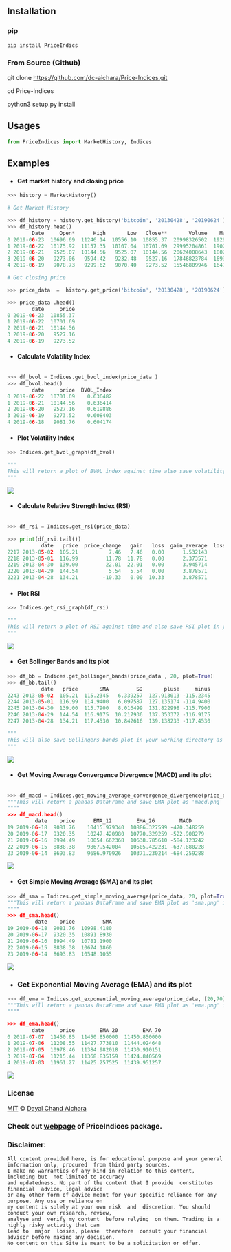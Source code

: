


## Installation 

### pip 

```
pip install PriceIndics
```

### From Source (Github)
 
 git clone https://github.com/dc-aichara/Price-Indices.git
 
 cd Price-Indices 
 
 python3 setup.py install
 
## Usages 
 
```python
from PriceIndices import MarketHistory, Indices

```
## Examples 

- #### Get market history and closing price

```python
>>> history = MarketHistory()

# Get Market History 

>>> df_history = history.get_history('bitcoin', '20130428', '20190624')  
>>> df_history.head()
        Date     Open*      High       Low   Close**       Volume    Market Cap
0 2019-06-23  10696.69  11246.14  10556.10  10855.37  20998326502  192970090355
1 2019-06-22  10175.92  11157.35  10107.04  10701.69  29995204861  190214124824
2 2019-06-21   9525.07  10144.56   9525.07  10144.56  20624008643  180293241528
3 2019-06-20   9273.06   9594.42   9232.48   9527.16  17846823784  169304784791
4 2019-06-19   9078.73   9299.62   9070.40   9273.52  15546809946  164780855869

# Get closing price

>>> price_data  =  history.get_price('bitcoin', '20130428', '20190624')  

>>> price_data .head()
        date     price
0 2019-06-23  10855.37
1 2019-06-22  10701.69
2 2019-06-21  10144.56
3 2019-06-20   9527.16
4 2019-06-19   9273.52

```

- #### Calculate Volatility Index

```python

>>> df_bvol = Indices.get_bvol_index(price_data )  
>>> df_bvol.head()
        date     price  BVOL_Index
0 2019-06-22  10701.69    0.636482
1 2019-06-21  10144.56    0.636414
2 2019-06-20   9527.16    0.619886
3 2019-06-19   9273.52    0.608403
4 2019-06-18   9081.76    0.604174

```

- #### Plot Volatility Index

```python
>>> Indices.get_bvol_graph(df_bvol)   

"""
This will return a plot of BVOL index against time also save volatility index plot in your working directory as 'bvol_index.png'
"""
```

<img src= 'plots/bvol_index.png' >

- #### Calculate Relative Strength Index (RSI)

```python

>>> df_rsi = Indices.get_rsi(price_data)   

>>> print(df_rsi.tail())
           date   price  price_change   gain   loss  gain_average  loss_average        RS      RSI_1  RS_Smooth      RSI_2
2217 2013-05-02  105.21          7.46   7.46   0.00      1.532143      2.500000  0.612857  37.998229   0.561117  35.943306
2218 2013-05-01  116.99         11.78  11.78   0.00      2.373571      2.175714  1.090939  52.174596   0.975319  49.375257
2219 2013-04-30  139.00         22.01  22.01   0.00      3.945714      1.981429  1.991348  66.570258   1.869110  65.145981
2220 2013-04-29  144.54          5.54   5.54   0.00      3.878571      1.981429  1.957462  66.187226   2.206422  68.812592
2221 2013-04-28  134.21        -10.33   0.00  10.33      3.878571      2.506429  1.547449  60.745050   1.397158  58.283931

```

- #### Plot RSI

```python
>>> Indices.get_rsi_graph(df_rsi)  

"""
This will return a plot of RSI against time and also save RSI plot in your working directory as 'rsi.png'
"""
```

<img src='plots/rsi.png' >

- #### Get Bollinger Bands and its plot

```python
>>> df_bb = Indices.get_bollinger_bands(price_data , 20, plot=True) 
>>> df_bb.tail()
           date   price       SMA         SD       pluse     minus
2243 2013-05-02  105.21  115.2345   6.339257  127.913013 -115.2345
2244 2013-05-01  116.99  114.9400   6.097587  127.135174 -114.9400
2245 2013-04-30  139.00  115.7900   8.016499  131.822998 -115.7900
2246 2013-04-29  144.54  116.9175  10.217936  137.353372 -116.9175
2247 2013-04-28  134.21  117.4530  10.842616  139.138233 -117.4530

"""
This will also save Bollingers bands plot in your working directory as 'bollinger_bands.png'
"""

```

<img src='plots/bollinger_bands.png'>


- #### Get Moving Average Convergence Divergence (MACD) and its plot

```python

>>> df_macd = Indices.get_moving_average_convergence_divergence(price_data, plot=True)
"""This will return a pandas DataFrame and save EMA plot as 'macd.png' in working directory. 
""""
>>> df_macd.head()
         date    price      EMA_12        EMA_26        MACD
19 2019-06-18  9081.76    10415.979340  10886.327599 -470.348259
20 2019-06-17  9320.35    10247.420980  10770.329259 -522.908279
21 2019-06-16  8994.49    10054.662368  10638.785610 -584.123242
22 2019-06-15  8838.38    9867.542004   10505.422231 -637.880228
23 2019-06-14  8693.83    9686.970926   10371.230214 -684.259288

```

<img src='plots/macd.png'>

- #### Get Simple Moving Average (SMA) and its plot

```python
>>> df_sma = Indices.get_simple_moving_average(price_data, 20, plot=True) 
"""This will return a pandas DataFrame and save EMA plot as 'sma.png' in working directory. 
""""
>>> df_sma.head()
         date    price         SMA
19 2019-06-18  9081.76  10998.4180
20 2019-06-17  9320.35  10891.8930
21 2019-06-16  8994.49  10781.1900
22 2019-06-15  8838.38  10674.1860
23 2019-06-14  8693.83  10548.1055

```

<img src='plots/sma.png'>

- ### Get Exponential Moving Average (EMA) and its plot

```python
>>> df_ema = Indices.get_exponential_moving_average(price_data, [20,70], plot=True)
"""This will return a pandas DataFrame and save EMA plot as 'ema.png' in working directory. 
""""

>>> df_ema.head()
        date     price        EMA_20        EMA_70
0 2019-07-07  11450.85  11450.850000  11450.850000
1 2019-07-06  11208.55  11427.773810  11444.024648
2 2019-07-05  10978.46  11384.982018  11430.910151
3 2019-07-04  11215.44  11368.835159  11424.840569
4 2019-07-03  11961.27  11425.257525  11439.951257

```

<img src='plots/ema.png' >

### License
 
[MIT](https://choosealicense.com/licenses/mit/) © [Dayal Chand Aichara](https://github.com/dc-aichara)


### Check out [webpage](https://dc-aichara.github.io/PriceIndices/) of PriceIndices package. 

### Disclaimer: 

```
All content provided here, is for educational purpose and your general information only, procured  from third party sources.
I make no warranties of any kind in relation to this content, including but  not limited to accuracy
and updatedness. No part of the content that I provide  constitutes  financial  advice, legal advice 
or any other form of advice meant for your specific reliance for any purpose. Any use or reliance on
my content is solely at your own risk  and  discretion. You should conduct your own research, review, 
analyse and  verify my content  before relying  on them. Trading is a highly risky activity that can 
lead to  major  losses, please  therefore  consult your financial advisor before making any decision.
No content on this Site is meant to be a solicitation or offer.
```
